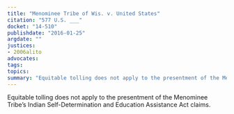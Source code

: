 ```yaml
---
title: "Menominee Tribe of Wis. v. United States"
citation: "577 U.S. ___"
docket: "14-510"
publishdate: "2016-01-25"
argdate: ""
justices:
- 2006alito
advocates:
tags:
topics:
summary: "Equitable tolling does not apply to the presentment of the Menominee Tribe’s Indian Self-Determination and Education Assistance Act claims."
---
```

Equitable tolling does not apply to the presentment of the Menominee Tribe’s Indian Self-Determination and Education Assistance Act claims.

